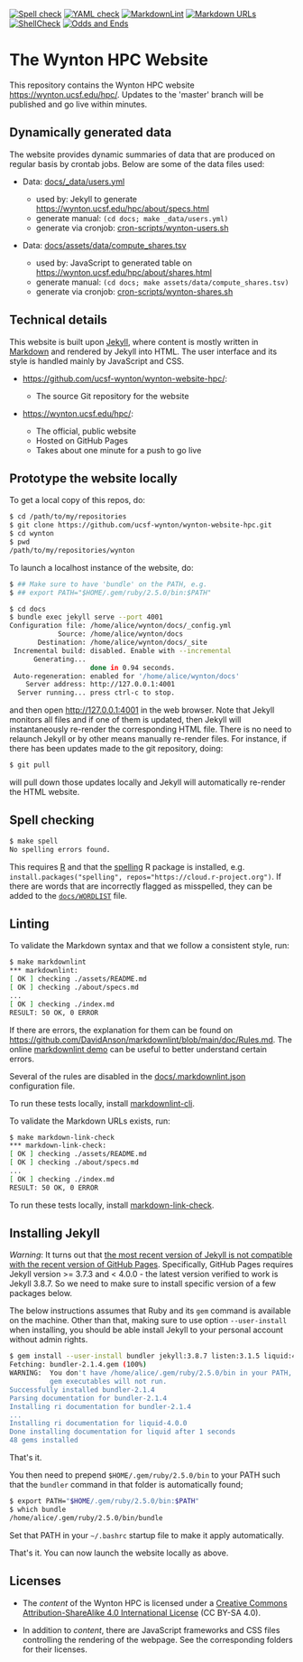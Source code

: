 <a target="_blank" rel="noopener noreferrer" href="https://github.com/ucsf-wynton/wynton-website-hpc/actions?query=workflow%3A%22Spell+check%22"><img src="https://github.com/ucsf-wynton/wynton-website-hpc/workflows/Spell%20check/badge.svg" alt="Spell check" style="max-width:100%;"></a> 
<a target="_blank" rel="noopener noreferrer" href="https://github.com/ucsf-wynton/wynton-website-hpc/actions?query=workflow%3A%22YAML+check%22"><img src="https://github.com/ucsf-wynton/wynton-website-hpc/workflows/YAML%20check/badge.svg" alt="YAML check" style="max-width:100%;"></a> 
<a target="_blank" rel="noopener noreferrer" href="https://github.com/ucsf-wynton/wynton-website-hpc/actions?query=workflow%3AMarkdownLint"><img src="https://github.com/ucsf-wynton/wynton-website-hpc/workflows/MarkdownLint/badge.svg" alt="MarkdownLint" style="max-width:100%;"></a>
<a target="_blank" rel="noopener noreferrer" href="https://github.com/ucsf-wynton/wynton-website-hpc/actions?query=workflow%3AMarkdown%20URLs"><img src="https://github.com/ucsf-wynton/wynton-website-hpc/workflows/Markdown%20URLs/badge.svg" alt="Markdown URLs" style="max-width:100%;"></a>
<a target="_blank" rel="noopener noreferrer" href="https://github.com/ucsf-wynton/wynton-website-hpc/actions/workflows/shellcheck.yml"><img src="https://github.com/ucsf-wynton/wynton-website-hpc/actions/workflows/shellcheck.yml/badge.svg" alt="ShellCheck" style="max-width:100%;"></a>
<a target="_blank" rel="noopener noreferrer" href="https://github.com/ucsf-wynton/wynton-website-hpc/actions/workflows/odds-and-ends.yml"><img src="https://github.com/ucsf-wynton/wynton-website-hpc/actions/workflows/odds-and-ends.yml/badge.svg" alt="Odds and Ends" style="max-width:100%;"></a>

# The Wynton HPC Website

This repository contains the  Wynton HPC website <https://wynton.ucsf.edu/hpc/>.  Updates to the 'master' branch will be published and go live within minutes.  


## Dynamically generated data

The website provides dynamic summaries of data that are produced on regular basis by crontab jobs.  Below are some of the data files used:

* Data: [docs/_data/users.yml](https://github.com/ucsf-wynton/wynton-website-hpc/blob/master/docs/_data/users.yml)
  - used by: Jekyll to generate https://wynton.ucsf.edu/hpc/about/specs.html
  - generate manual: `(cd docs; make _data/users.yml)`
  - generate via cronjob: [cron-scripts/wynton-users.sh](https://github.com/ucsf-wynton/wynton-website-hpc/blob/master/cron-scripts/wynton-users.sh)

* Data: [docs/assets/data/compute_shares.tsv](https://github.com/ucsf-wynton/wynton-website-hpc/blob/master/docs/assets/data/compute_shares.tsv)
  - used by: JavaScript to generated table on https://wynton.ucsf.edu/hpc/about/shares.html
  - generate manual: `(cd docs; make assets/data/compute_shares.tsv)`
  - generate via cronjob: [cron-scripts/wynton-shares.sh](https://github.com/ucsf-wynton/wynton-website-hpc/blob/master/cron-scripts/wynton-shares.sh)


## Technical details

This website is built upon [Jekyll](https://jekyllrb.com/), where content is mostly written in [Markdown](https://en.wikipedia.org/wiki/Markdown) and rendered by Jekyll into HTML.  The user interface and its style is handled mainly by JavaScript and CSS.

* <https://github.com/ucsf-wynton/wynton-website-hpc/>:
  - The source Git repository for the website
  
* <https://wynton.ucsf.edu/hpc/>:
  - The official, public website
  - Hosted on GitHub Pages
  - Takes about one minute for a push to go live


## Prototype the website locally

To get a local copy of this repos, do:

```sh
$ cd /path/to/my/repositories
$ git clone https://github.com/ucsf-wynton/wynton-website-hpc.git
$ cd wynton
$ pwd
/path/to/my/repositories/wynton
```

To launch a localhost instance of the website, do:

```sh
$ ## Make sure to have 'bundle' on the PATH, e.g.
$ ## export PATH="$HOME/.gem/ruby/2.5.0/bin:$PATH"

$ cd docs
$ bundle exec jekyll serve --port 4001
Configuration file: /home/alice/wynton/docs/_config.yml
            Source: /home/alice/wynton/docs
       Destination: /home/alice/wynton/docs/_site
 Incremental build: disabled. Enable with --incremental
      Generating... 
                    done in 0.94 seconds.
 Auto-regeneration: enabled for '/home/alice/wynton/docs'
    Server address: http://127.0.0.1:4001
  Server running... press ctrl-c to stop.
```

and then open <http://127.0.0.1:4001> in the web browser.  Note that Jekyll monitors all files and if one of them is updated, then Jekyll will instantaneously re-render the corresponding HTML file.  There is no need to relaunch Jekyll or by other means manually re-render files.  For instance, if there has been updates made to the git repository, doing:

```sh
$ git pull
```

will pull down those updates locally and Jekyll will automatically re-render the HTML website.



## Spell checking

```sh
$ make spell
No spelling errors found.
```

This requires [R](https://www.r-project.org/) and that the [spelling](https://cran.r-project.org/package=spelling) R package is installed, e.g. `install.packages("spelling", repos="https://cloud.r-project.org")`.  If there are words that are incorrectly flagged as misspelled, they can be added to the [`docs/WORDLIST`](https://github.com/ucsf-wynton/wynton-website-hpc/blob/master/docs/WORDLIST) file.



## Linting

To validate the Markdown syntax and that we follow a consistent style, run:

```sh
$ make markdownlint
*** markdownlint:
[ OK ] checking ./assets/README.md
[ OK ] checking ./about/specs.md
...
[ OK ] checking ./index.md
RESULT: 50 OK, 0 ERROR
```

If there are errors, the explanation for them can be found on <https://github.com/DavidAnson/markdownlint/blob/main/doc/Rules.md>.  The online [markdownlint demo](https://dlaa.me/markdownlint/) can be useful to better understand certain errors.

Several of the rules are disabled in the [docs/.markdownlint.json](https://github.com/ucsf-wynton/wynton-website-hpc/blob/master/docs/.markdownlint.json) configuration file.

To run these tests locally, install [markdownlint-cli](https://github.com/igorshubovych/markdownlint-cli).


To validate the Markdown URLs exists, run:

```sh
$ make markdown-link-check
*** markdown-link-check:
[ OK ] checking ./assets/README.md
[ OK ] checking ./about/specs.md
...
[ OK ] checking ./index.md
RESULT: 50 OK, 0 ERROR
```

To run these tests locally, install [markdown-link-check](https://github.com/tcort/markdown-link-check).


## Installing Jekyll

_Warning_: It turns out that [the most recent version of Jekyll is not compatible with the recent version of GitHub Pages](https://github.com/github/pages-gem/issues/577).  Specifically, GitHub Pages requires Jekyll version >= 3.7.3 and < 4.0.0 - the latest version verified to work is Jekyll 3.8.7.  So we need to make sure to install specific version of a few packages below.

The below instructions assumes that Ruby and its `gem` command is available on the machine.  Other than that, making sure to use option `--user-install` when installing, you should be able install Jekyll to your personal account without admin rights.

```sh
$ gem install --user-install bundler jekyll:3.8.7 listen:3.1.5 liquid:4.0.0 github-pages:204
Fetching: bundler-2.1.4.gem (100%)
WARNING:  You don't have /home/alice/.gem/ruby/2.5.0/bin in your PATH,
          gem executables will not run.
Successfully installed bundler-2.1.4
Parsing documentation for bundler-2.1.4
Installing ri documentation for bundler-2.1.4
...
Installing ri documentation for liquid-4.0.0
Done installing documentation for liquid after 1 seconds
48 gems installed
```

That's it.

You then need to prepend `$HOME/.gem/ruby/2.5.0/bin` to your PATH such that the `bundler` command in that folder is automatically found;
```sh
$ export PATH="$HOME/.gem/ruby/2.5.0/bin:$PATH"
$ which bundle
/home/alice/.gem/ruby/2.5.0/bin/bundle
```
Set that PATH in your `~/.bashrc` startup file to make it apply automatically.

That's it.  You can now launch the website locally as above.



## Licenses

* The _content_ of the Wynton HPC is licensed under a <a rel="license" href="http://creativecommons.org/licenses/by-sa/4.0/">Creative Commons Attribution-ShareAlike 4.0 International License</a> (CC BY-SA 4.0).

* In addition to _content_, there are JavaScript frameworks and CSS files controlling the rendering of the webpage.  See the corresponding folders for their licenses.
